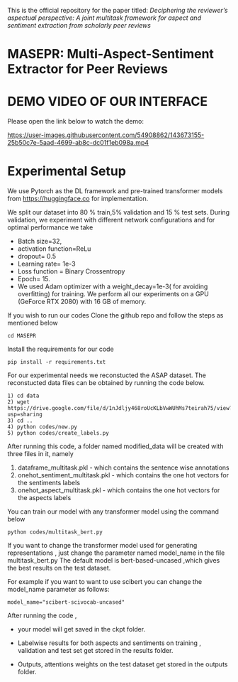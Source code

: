 This is the official repository for the paper titled: _Deciphering the reviewer’s aspectual
perspective: A joint multitask framework for aspect and sentiment
extraction from scholarly peer reviews_

# MASEPR: Multi-Aspect-Sentiment Extractor for Peer Reviews

# DEMO VIDEO OF OUR INTERFACE
Please open the link below to watch the demo:

https://user-images.githubusercontent.com/54908862/143673155-25b50c7e-5aad-4699-ab8c-dc01f1eb098a.mp4


# Experimental Setup

We use Pytorch as the DL framework and pre-trained transformer models from  https://huggingface.co for implementation.

We split our dataset into 80 \% train,5\% validation and 15 \% test sets.
During validation, we experiment with different network configurations and for optimal performance we take 
* Batch size=32, 
* activation function=ReLu
* dropout= 0.5 
* Learning rate= 1e-3 
* Loss function = Binary Crossentropy 
* Epoch= 15.
* We used Adam optimizer with  a weight\_decay=1e-3( for avoiding overfitting) for training. 
We perform all our experiments on a GPU (GeForce RTX 2080) with 16 GB of memory.

If you wish to run our codes
Clone the github repo and follow the steps as mentioned below

    cd MASEPR
    
Install the requirements for our code

    pip install -r requirements.txt

For our experimental needs we reconstucted the ASAP dataset. The reconstucted data files can be obtained by running the code below.

    1) cd data
    2) wget https://drive.google.com/file/d/1nJdljy468roUcKLbVwWUhMs7teirah75/view?usp=sharing
    3) cd ..
    4) python codes/new.py
    5) python codes/create_labels.py
    
 After running this code, a folder named modified_data will be created with three files in it, namely
 
 1) dataframe_multitask.pkl        - which contains the sentence wise annotations
 2) onehot_sentiment_multitask.pkl - which contains the one hot vectors for the sentiments labels
 3) onehot_aspect_multitask.pkl    - which contains the one hot vectors for the aspects labels


You can train our model with any transformer model using the command below

    python codes/multitask_bert.py
    
If you want to change the transformer model used for generating representations , just change the parameter named model_name in the file multitask_bert.py
The default model is bert-based-uncased ,which gives the best results on the test dataset.



For example if you want to want to use scibert you can change the model_name parameter as follows:

    model_name="scibert-scivocab-uncased"
    
    
After running the code , 

* your model  will get saved in the ckpt folder.

* Labelwise results for both aspects and sentiments on training , validation and test set get stored in the results folder.

* Outputs, attentions weights on the test dataset get stored in the outputs folder. 




<!-- 
Sample data:

ids           | sentences                                         | aspects
------------- | -------------                                     | -----------
0             | the issue researched in this work is of signif... | [motivation]
1             | is this comparison fair                           | [meaningful]


![alt text](https://github.com/HardikArora17/MASPR-PAKDD-2021/blob/ce9bc5e21925c8dc45967d00c4ae26b95ab5f035/loss_bert_multi.png)
 -->
